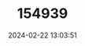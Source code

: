 ---
title: "154939"
category: "Apterichtus kendalli"
draft: false
date: 2024-02-22 13:03:51
languages:
  English: ["Finless Eel", "Western Atlantic Finless Eel"]
  Undetermined: ["Hadař kendallův"]
---